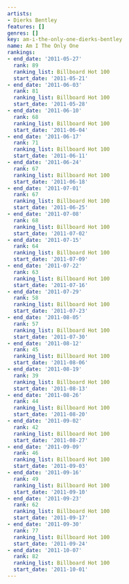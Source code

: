 ```yaml
---
artists:
- Dierks Bentley
features: []
genres: []
key: am-i-the-only-one-dierks-bentley
name: Am I The Only One
rankings:
- end_date: '2011-05-27'
  rank: 89
  ranking_list: Billboard Hot 100
  start_date: '2011-05-21'
- end_date: '2011-06-03'
  rank: 81
  ranking_list: Billboard Hot 100
  start_date: '2011-05-28'
- end_date: '2011-06-10'
  rank: 68
  ranking_list: Billboard Hot 100
  start_date: '2011-06-04'
- end_date: '2011-06-17'
  rank: 71
  ranking_list: Billboard Hot 100
  start_date: '2011-06-11'
- end_date: '2011-06-24'
  rank: 67
  ranking_list: Billboard Hot 100
  start_date: '2011-06-18'
- end_date: '2011-07-01'
  rank: 67
  ranking_list: Billboard Hot 100
  start_date: '2011-06-25'
- end_date: '2011-07-08'
  rank: 68
  ranking_list: Billboard Hot 100
  start_date: '2011-07-02'
- end_date: '2011-07-15'
  rank: 64
  ranking_list: Billboard Hot 100
  start_date: '2011-07-09'
- end_date: '2011-07-22'
  rank: 63
  ranking_list: Billboard Hot 100
  start_date: '2011-07-16'
- end_date: '2011-07-29'
  rank: 58
  ranking_list: Billboard Hot 100
  start_date: '2011-07-23'
- end_date: '2011-08-05'
  rank: 57
  ranking_list: Billboard Hot 100
  start_date: '2011-07-30'
- end_date: '2011-08-12'
  rank: 45
  ranking_list: Billboard Hot 100
  start_date: '2011-08-06'
- end_date: '2011-08-19'
  rank: 39
  ranking_list: Billboard Hot 100
  start_date: '2011-08-13'
- end_date: '2011-08-26'
  rank: 44
  ranking_list: Billboard Hot 100
  start_date: '2011-08-20'
- end_date: '2011-09-02'
  rank: 42
  ranking_list: Billboard Hot 100
  start_date: '2011-08-27'
- end_date: '2011-09-09'
  rank: 46
  ranking_list: Billboard Hot 100
  start_date: '2011-09-03'
- end_date: '2011-09-16'
  rank: 49
  ranking_list: Billboard Hot 100
  start_date: '2011-09-10'
- end_date: '2011-09-23'
  rank: 62
  ranking_list: Billboard Hot 100
  start_date: '2011-09-17'
- end_date: '2011-09-30'
  rank: 77
  ranking_list: Billboard Hot 100
  start_date: '2011-09-24'
- end_date: '2011-10-07'
  rank: 82
  ranking_list: Billboard Hot 100
  start_date: '2011-10-01'
---
```


